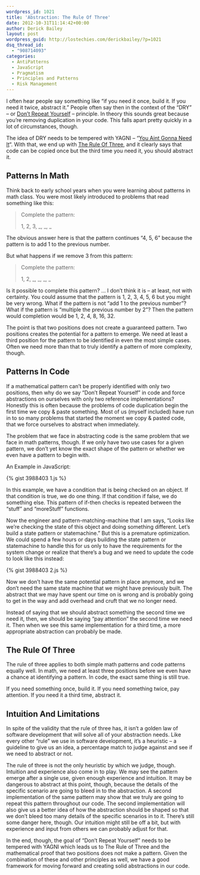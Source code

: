 ```yaml
---
wordpress_id: 1021
title: 'Abstraction: The Rule Of Three'
date: 2012-10-31T11:14:42+00:00
author: Derick Bailey
layout: post
wordpress_guid: http://lostechies.com/derickbailey/?p=1021
dsq_thread_id:
  - "908714093"
categories:
  - AntiPatterns
  - JavaScript
  - Pragmatism
  - Principles and Patterns
  - Risk Management
---
```

I often hear people say something like &#8220;if you need it once, build it. If you need it twice, abstract it.&#8221; People often say then in the context of the &#8220;DRY&#8221; &#8211; or [Don&#8217;t Repeat Yourself](http://en.wikipedia.org/wiki/Don%27t_repeat_yourself) &#8211; principle. In theory this sounds great because you&#8217;re removing duplication in your code. This falls apart pretty quickly in a lot of circumstances, though.

The idea of DRY needs to be tempered with YAGNI &#8211; &#8220;[You Aint Gonna Need It](http://en.wikipedia.org/wiki/You_ain't_gonna_need_it)&#8220;. With that, we end up with [The Rule Of Three](http://en.wikipedia.org/wiki/Rule_of_three_(computer_programming)), and it clearly says that code can be copied once but the third time you need it, you should abstract it.

## Patterns In Math

Think back to early school years when you were learning about patterns in math class. You were most likely introduced to problems that read something like this:

> Complete the pattern:
> 
> 1, 2, 3, \_, \_, _

The obvious answer here is that the pattern continues &#8220;4, 5, 6&#8221; because the pattern is to add 1 to the previous number. 

But what happens if we remove 3 from this pattern:

> Complete the pattern:
> 
> 1, 2, \_, \_, \_, \_

Is it possible to complete this pattern? … I don&#8217;t think it is &#8211; at least, not with certainty. You could assume that the pattern is 1, 2, 3, 4, 5, 6 but you might be very wrong. What if the pattern is not &#8220;add 1 to the previous number&#8221;? What if the pattern is &#8220;multiple the previous number by 2&#8221;? Then the pattern would completion would be 1, 2, 4, 8, 16, 32.

The point is that two positions does not create a guaranteed pattern. Two positions creates the potential for a pattern to emerge. We need at least a third position for the pattern to be identified in even the most simple cases. Often we need more than that to truly identify a pattern of more complexity, though.

## Patterns In Code

If a mathematical pattern can&#8217;t be properly identified with only two positions, then why do we say &#8220;Don&#8217;t Repeat Yourself&#8221; in code and force abstractions on ourselves with only two reference implementations? Honestly this is often because the problems of code duplication begin the first time we copy & paste something. Most of us (myself included) have run in to so many problems that started the moment we copy & pasted code, that we force ourselves to abstract when immediately.

The problem that we face in abstracting code is the same problem that we face in math patterns, though. If we only have two use cases for a given pattern, we don&#8217;t yet know the exact shape of the pattern or whether we even have a pattern to begin with. 

An Example in JavaScript:

{% gist 3988403 1.js %}

In this example, we have a condition that is being checked on an object. If that condition is true, we do one thing. If that condition if false, we do something else. This pattern of if-then checks is repeated between the &#8220;stuff&#8221; and &#8220;moreStuff&#8221; functions.

Now the engineer and pattern-matching-machine that I am says, &#8220;Looks like we&#8217;re checking the state of this object and doing something different. Let&#8217;s build a state pattern or statemachine.&#8221; But this is a premature optimization. We could spend a few hours or days building the state pattern or statemachine to handle this for us only to have the requirements for the system change or realize that there&#8217;s a bug and we need to update the code to look like this instead:

{% gist 3988403 2.js %}

Now we don&#8217;t have the same potential pattern in place anymore, and we don&#8217;t need the same state machine that we might have previously built. The abstract that we may have spent our time on is wrong and is probably going to get in the way and add overhead and cruft that we no longer need.

Instead of saying that we should abstract something the second time we need it, then, we should be saying &#8220;pay attention&#8221; the second time we need it. Then when we see this same implementation for a third time, a more appropriate abstraction can probably be made.

## The Rule Of Three

The rule of three applies to both simple math patterns and code patterns equally well. In math, we need at least three positions before we even have a chance at identifying a pattern. In code, the exact same thing is still true.

If you need something once, build it. If you need something twice, pay attention. If you need it a third time, abstract it.

## Intuition And Limitations

In spite of the validity that the rule of three has, it isn&#8217;t a golden law of software development that will solve all of your abstraction needs. Like every other &#8220;rule&#8221; we use in software development, it&#8217;s a heuristic &#8211; a guideline to give us an idea, a percentage match to judge against and see if we need to abstract or not.

The rule of three is not the only heuristic by which we judge, though. Intuition and experience also come in to play. We may see the pattern emerge after a single use, given enough experience and intuition. It may be dangerous to abstract at this point, though, because the details of the specific scenario are going to bleed in to the abstraction. A second implementation of the same pattern may show that we truly are going to repeat this pattern throughout our code. The second implementation will also give us a better idea of how the abstraction should be shaped so that we don&#8217;t bleed too many details of the specific scenarios in to it. There&#8217;s still some danger here, though. Our intuition might still be off a bit, but with experience and input from others we can probably adjust for that. 

In the end, though, the goal of &#8220;Don&#8217;t Repeat Yourself&#8221; needs to be tempered with YAGNI which leads us to The Rule of Three and the mathematical proof that two positions does not make a pattern. Given the combination of these and other principles as well, we have a good framework for moving forward and creating solid abstractions in our code.

